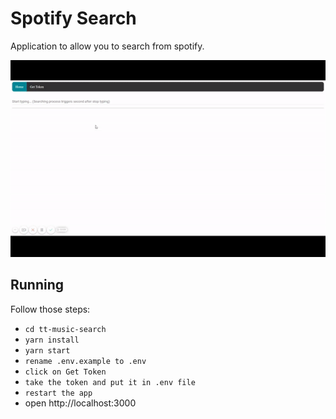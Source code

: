 Spotify Search
==================

Application to allow you to search from spotify.

<img src="demo.gif" alt="screenshot"/>

## Running

Follow those steps:
 - `cd tt-music-search`
 - `yarn install`
 - `yarn start`
 - `rename .env.example to .env`
 - `click on Get Token`
 - `take the token and put it in .env file`
 - `restart the app`
 - open http://localhost:3000


